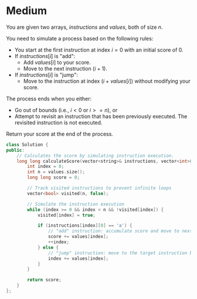 # Medium

You are given two arrays, $instructions$ and $values$, both of size $n$.

You need to simulate a process based on the following rules:

- You start at the first instruction at index $i = 0$ with an initial score of $0$.
- If $instructions[i]$ is "add":
  - Add $values[i]$ to your score.
  - Move to the next instruction $(i + 1)$.
- If $instructions[i]$ is "jump":
  - Move to the instruction at index $(i + values[i])$ without modifying your score.

The process ends when you either:

- Go out of bounds (i.e., $i < 0$ or $i >= n$), or
- Attempt to revisit an instruction that has been previously executed. The revisited instruction is not executed.

Return your score at the end of the process.

```cpp
class Solution {
public:
    // Calculates the score by simulating instruction execution.
    long long calculateScore(vector<string>& instructions, vector<int>& values) {
        int index = 0;
        int n = values.size();
        long long score = 0;

        // Track visited instructions to prevent infinite loops
        vector<bool> visited(n, false);

        // Simulate the instruction execution
        while (index >= 0 && index < n && !visited[index]) {
            visited[index] = true;

            if (instructions[index][0] == 'a') {
                // "add" instruction: accumulate score and move to next instruction
                score += values[index];
                ++index;
            } else {
                // "jump" instruction: move to the target instruction based on value
                index += values[index];
            }
        }

        return score;
    }
};
```
